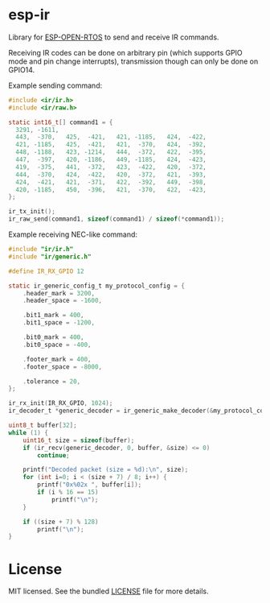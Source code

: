 esp-ir
======

Library for [ESP-OPEN-RTOS](https://github.com/SuperHouse/esp-open-rtos) to send and receive IR commands.

Receiving IR codes can be done on arbitrary pin (which supports GPIO mode and pin change interrupts),
transmission though can only be done on GPIO14.

Example sending command:
```c
#include <ir/ir.h>
#include <ir/raw.h>

static int16_t[] command1 = {
  3291, -1611,
  443,  -370,   425,  -421,   421, -1185,   424,  -422,
  421, -1185,   425,  -421,   421,  -370,   424,  -392,
  448, -1188,   423, -1214,   444,  -372,   422,  -395,
  447,  -397,   420, -1186,   449, -1185,   424,  -423,
  419,  -375,   441,  -372,   423,  -422,   420,  -372,
  444,  -370,   424,  -422,   420,  -372,   421,  -393,
  424,  -421,   421,  -371,   422,  -392,   449,  -398,
  420, -1185,   450,  -396,   421,  -370,   422,  -423,
};

ir_tx_init();
ir_raw_send(command1, sizeof(command1) / sizeof(*command1));
```

Example receiving NEC-like command:
```c
#include "ir/ir.h"
#include "ir/generic.h"

#define IR_RX_GPIO 12

static ir_generic_config_t my_protocol_config = {
    .header_mark = 3200,
    .header_space = -1600,

    .bit1_mark = 400,
    .bit1_space = -1200,

    .bit0_mark = 400,
    .bit0_space = -400,

    .footer_mark = 400,
    .footer_space = -8000,

    .tolerance = 20,
};

ir_rx_init(IR_RX_GPIO, 1024);
ir_decoder_t *generic_decoder = ir_generic_make_decoder(&my_protocol_config);

uint8_t buffer[32];
while (1) {
    uint16_t size = sizeof(buffer);
    if (ir_recv(generic_decoder, 0, buffer, &size) <= 0)
        continue;

    printf("Decoded packet (size = %d):\n", size);
    for (int i=0; i < (size + 7) / 8; i++) {
        printf("0x%02x ", buffer[i]);
        if (i % 16 == 15)
            printf("\n");
    }

    if ((size + 7) % 128)
        printf("\n");
}
```

License
=======

MIT licensed. See the bundled [LICENSE](https://github.com/maximkulkin/esp-ir-i2s/blob/master/LICENSE) file for more details.
